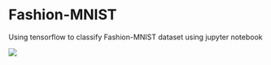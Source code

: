 # Fashion-MNIST
 Using tensorflow to classify Fashion-MNIST dataset using jupyter notebook


<img src="https://github.com/zalandoresearch/fashion-mnist/blob/master/doc/img/fashion-mnist-sprite.png">

